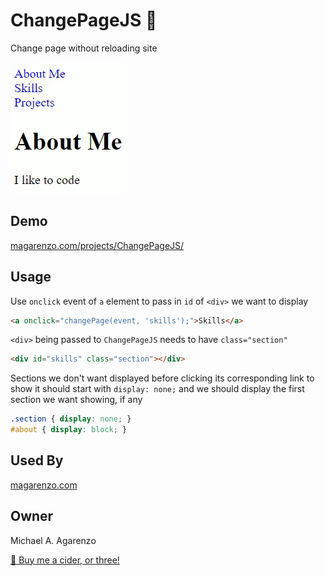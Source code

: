 # ChangePageJS &#128195;

Change page without reloading site

![GIF of ChangePageJS in action](/media/ChangePageJS.gif)

## Demo

[magarenzo.com/projects/ChangePageJS/](https://magarenzo.com/projects/ChangePageJS/)

## Usage

Use `onclick` event of `a` element to pass in `id` of `<div>` we want to display

```html
<a onclick="changePage(event, 'skills');">Skills</a>
```

`<div>` being passed to `ChangePageJS` needs to have `class="section"`

```html
<div id="skills" class="section"></div>
```

Sections we don't want displayed before clicking its corresponding link to show it should start with `display: none;` and we should display the first section we want showing, if any

```css
.section { display: none; }
#about { display: block; }
```

## Used By

[magarenzo.com](https://magarenzo.com)

## Owner

Michael A. Agarenzo

[&#127867; Buy me a cider, or three!](https://www.buymeacoffee.com/magarenzo)
